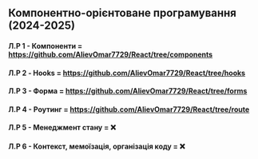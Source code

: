 ## Компонентно-орієнтоване програмування (2024-2025)

#### Л.Р 1 - Компоненти = https://github.com/AlievOmar7729/React/tree/components
#### Л.Р 2 - Hooks = https://github.com/AlievOmar7729/React/tree/hooks
#### Л.Р 3 - Форма = https://github.com/AlievOmar7729/React/tree/forms
#### Л.Р 4 - Роутинг = https://github.com/AlievOmar7729/React/tree/route
#### Л.Р 5 - Менеджмент стану = ❌
#### Л.Р 6 - Контекст, мемоїзація, організація коду = ❌